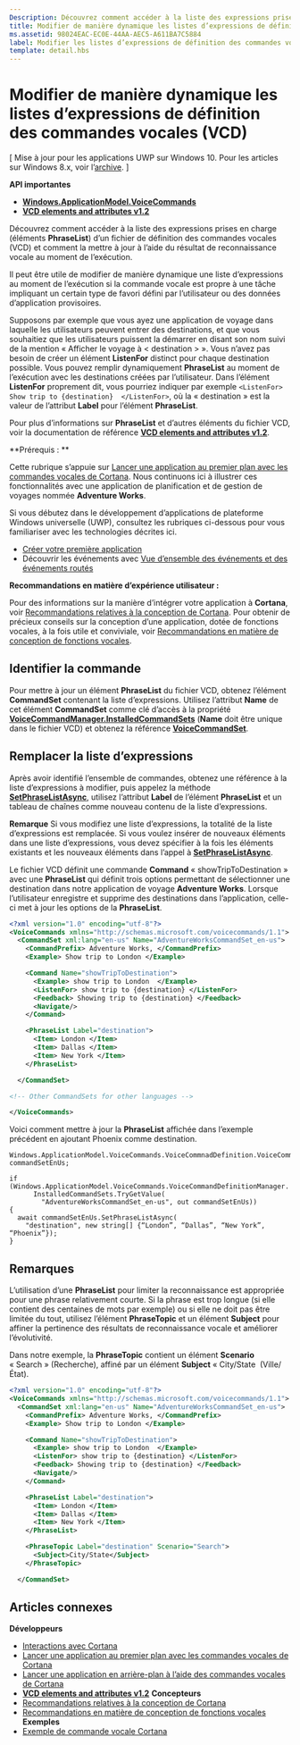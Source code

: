 ```yaml
---
Description: Découvrez comment accéder à la liste des expressions prises en charge (éléments PhraseList) d’un fichier de définition des commandes vocales (VCD) et comment la mettre à jour à l’aide du résultat de reconnaissance vocale au moment de l’exécution.
title: Modifier de manière dynamique les listes d’expressions de définition des commandes vocales (VCD)
ms.assetid: 98024EAC-EC0E-44AA-AEC5-A611BA7C5884
label: Modifier les listes d’expressions de définition des commandes vocales (VCD)
template: detail.hbs
---
```


# Modifier de manière dynamique les listes d’expressions de définition des commandes vocales (VCD)


\[ Mise à jour pour les applications UWP sur Windows 10. Pour les articles sur Windows 8.x, voir l’[archive](http://go.microsoft.com/fwlink/p/?linkid=619132). \]


**API importantes**

-   [**Windows.ApplicationModel.VoiceCommands**](https://msdn.microsoft.com/library/windows/apps/dn706594)
-   [**VCD elements and attributes v1.2**](https://msdn.microsoft.com/library/windows/apps/dn706593)

Découvrez comment accéder à la liste des expressions prises en charge (éléments **PhraseList**) d’un fichier de définition des commandes vocales (VCD) et comment la mettre à jour à l’aide du résultat de reconnaissance vocale au moment de l’exécution.

Il peut être utile de modifier de manière dynamique une liste d’expressions au moment de l’exécution si la commande vocale est propre à une tâche impliquant un certain type de favori défini par l’utilisateur ou des données d’application provisoires.

Supposons par exemple que vous ayez une application de voyage dans laquelle les utilisateurs peuvent entrer des destinations, et que vous souhaitiez que les utilisateurs puissent la démarrer en disant son nom suivi de la mention « Afficher le voyage à &lt; destination &gt; ». Vous n’avez pas besoin de créer un élément **ListenFor** distinct pour chaque destination possible. Vous pouvez remplir dynamiquement **PhraseList** au moment de l’exécution avec les destinations créées par l’utilisateur. Dans l’élément **ListenFor** proprement dit, vous pourriez indiquer par exemple `<ListenFor> Show trip to {destination}  </ListenFor>`, où la « destination » est la valeur de l’attribut **Label** pour l’élément **PhraseList**.

Pour plus d’informations sur **PhraseList** et d’autres éléments du fichier VCD, voir la documentation de référence [**VCD elements and attributes v1.2**](https://msdn.microsoft.com/library/windows/apps/dn706593).

**Prérequis : **

Cette rubrique s’appuie sur [Lancer une application au premier plan avec les commandes vocales de Cortana](launch-a-foreground-app-with-voice-commands-in-cortana.md). Nous continuons ici à illustrer ces fonctionnalités avec une application de planification et de gestion de voyages nommée **Adventure Works**.

Si vous débutez dans le développement d’applications de plateforme Windows universelle (UWP), consultez les rubriques ci-dessous pour vous familiariser avec les technologies décrites ici.

-   [Créer votre première application](https://msdn.microsoft.com/library/windows/apps/bg124288)
-   Découvrir les événements avec [Vue d’ensemble des événements et des événements routés](https://msdn.microsoft.com/library/windows/apps/mt185584)

**Recommandations en matière d’expérience utilisateur :**

Pour des informations sur la manière d’intégrer votre application à **Cortana**, voir [Recommandations relatives à la conception de Cortana](https://msdn.microsoft.com/library/windows/apps/dn974233). Pour obtenir de précieux conseils sur la conception d’une application, dotée de fonctions vocales, à la fois utile et conviviale, voir [Recommandations en matière de conception de fonctions vocales](https://msdn.microsoft.com/library/windows/apps/dn596121).

## <span id="Identify_the_command"> </span> <span id="identify_the_command"> </span> <span id="IDENTIFY_THE_COMMAND"> </span>Identifier la commande


Pour mettre à jour un élément **PhraseList** du fichier VCD, obtenez l’élément **CommandSet** contenant la liste d’expressions. Utilisez l’attribut **Name** de cet élément **CommandSet** comme clé d’accès à la propriété [**VoiceCommandManager.InstalledCommandSets**](https://msdn.microsoft.com/library/windows/apps/dn653257) (**Name** doit être unique dans le fichier VCD) et obtenez la référence [**VoiceCommandSet**](https://msdn.microsoft.com/library/windows/apps/dn653258).

## <span id="Replace_the_phrase_list"> </span> <span id="replace_the_phrase_list"> </span> <span id="REPLACE_THE_PHRASE_LIST"> </span>Remplacer la liste d’expressions


Après avoir identifié l’ensemble de commandes, obtenez une référence à la liste d’expressions à modifier, puis appelez la méthode [**SetPhraseListAsync**](https://msdn.microsoft.com/library/windows/apps/dn653261), utilisez l’attribut **Label** de l’élément **PhraseList** et un tableau de chaînes comme nouveau contenu de la liste d’expressions.

**Remarque** Si vous modifiez une liste d’expressions, la totalité de la liste d’expressions est remplacée. Si vous voulez insérer de nouveaux éléments dans une liste d’expressions, vous devez spécifier à la fois les éléments existants et les nouveaux éléments dans l’appel à [**SetPhraseListAsync**](https://msdn.microsoft.com/library/windows/apps/dn653261).

 

Le fichier VCD définit une commande **Command** « showTripToDestination » avec une **PhraseList** qui définit trois options permettant de sélectionner une destination dans notre application de voyage **Adventure Works**. Lorsque l’utilisateur enregistre et supprime des destinations dans l’application, celle-ci met à jour les options de la **PhraseList**.

```XML
<?xml version="1.0" encoding="utf-8"?>
<VoiceCommands xmlns="http://schemas.microsoft.com/voicecommands/1.1">
  <CommandSet xml:lang="en-us" Name="AdventureWorksCommandSet_en-us">
    <CommandPrefix> Adventure Works, </CommandPrefix>
    <Example> Show trip to London </Example>

    <Command Name="showTripToDestination">
      <Example> show trip to London  </Example>
      <ListenFor> show trip to {destination} </ListenFor>
      <Feedback> Showing trip to {destination} </Feedback>
      <Navigate/>
    </Command>

    <PhraseList Label="destination">
      <Item> London </Item>
      <Item> Dallas </Item>
      <Item> New York </Item>
    </PhraseList>

  </CommandSet>

<!-- Other CommandSets for other languages -->

</VoiceCommands>
```

Voici comment mettre à jour la **PhraseList** affichée dans l’exemple précédent en ajoutant Phoenix comme destination.

```CSharp
Windows.ApplicationModel.VoiceCommands.VoiceCommnadDefinition.VoiceCommandSet commandSetEnUs;

if (Windows.ApplicationModel.VoiceCommands.VoiceCommandDefinitionManager.
      InstalledCommandSets.TryGetValue(
        "AdventureWorksCommandSet_en-us", out commandSetEnUs))
{
  await commandSetEnUs.SetPhraseListAsync(
    "destination", new string[] {“London”, “Dallas”, “New York”, “Phoenix”});
}
```

## <span id="Remarks"> </span> <span id="remarks"> </span> <span id="REMARKS"> </span>Remarques


L’utilisation d’une **PhraseList** pour limiter la reconnaissance est appropriée pour une phrase relativement courte. Si la phrase est trop longue (si elle contient des centaines de mots par exemple) ou si elle ne doit pas être limitée du tout, utilisez l’élément **PhraseTopic** et un élément **Subject** pour affiner la pertinence des résultats de reconnaissance vocale et améliorer l’évolutivité.

Dans notre exemple, la **PhraseTopic** contient un élément **Scenario** « Search » (Recherche), affiné par un élément **Subject** « City/State  (Ville/État).

```XML
<?xml version="1.0" encoding="utf-8"?>
<VoiceCommands xmlns="http://schemas.microsoft.com/voicecommands/1.1">
  <CommandSet xml:lang="en-us" Name="AdventureWorksCommandSet_en-us">
    <CommandPrefix> Adventure Works, </CommandPrefix>
    <Example> Show trip to London </Example>

    <Command Name="showTripToDestination">
      <Example> show trip to London  </Example>
      <ListenFor> show trip to {destination} </ListenFor>
      <Feedback> Showing trip to {destination} </Feedback>
      <Navigate/>
    </Command>

    <PhraseList Label="destination">
      <Item> London </Item>
      <Item> Dallas </Item>
      <Item> New York </Item>
    </PhraseList>

    <PhraseTopic Label="destination" Scenario="Search">
      <Subject>City/State</Subject>
    </PhraseTopic>

  </CommandSet>
```

## <span id="related_topics"> </span>Articles connexes


**Développeurs**
* [Interactions avec Cortana](cortana-interactions.md)
* [Lancer une application au premier plan avec les commandes vocales de Cortana](launch-a-foreground-app-with-voice-commands-in-cortana.md)
* [Lancer une application en arrière-plan à l’aide des commandes vocales de Cortana](launch-a-background-app-with-voice-commands-in-cortana.md)
* [
            **VCD elements and attributes v1.2**](https://msdn.microsoft.com/library/windows/apps/dn706593)
**Concepteurs**
* [Recommandations relatives à la conception de Cortana](https://msdn.microsoft.com/library/windows/apps/dn974233)
* [Recommandations en matière de conception de fonctions vocales](https://msdn.microsoft.com/library/windows/apps/dn596121)
**Exemples**
* [Exemple de commande vocale Cortana](http://go.microsoft.com/fwlink/p/?LinkID=619899)
 

 




<!--HONumber=Mar16_HO1-->
